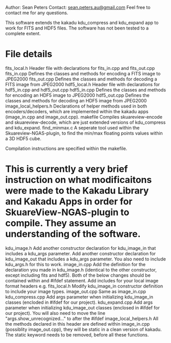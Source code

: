 Author: Sean Peters
Contact: sean.peters.au@gmail.com
Feel free to contact me for any questions.

This software extends the kakadu kdu_compress and kdu_expand app to work for FITS and HDF5 files.
The software has not been tested to a complete extent.

File details
============

fits_local.h
    Header file with declarations for fits_in.cpp and fits_out.cpp
fits_in.cpp
    Defines the classes and methods for encoding a FITS image to JPEG2000
fits_out.cpp
    Defines the classes and methods for decoding a FITS image from JPEG2000
hdf5_local.h
    Header file with declarations for hdf5_in.cpp and hdf5_out.cpp
hdf5_in.cpp
    Defines the classes and methods for encoding an HDF5 image to JPEG2000
hdf5_out.cpp
    Defines the classes and methods for decoding an HDF5 image from JPEG2000
image_local_helpers.h
    Declarations of helper methods used in both encoders/decoders, which are
    implemented within the kakadu apps (image_in.cpp and image_out.cpp).
makefile
    Compiles skuareview-encode and skuareview-decode, which are just extended
    versions of kdu_compress and kdu_expand.
find_minmax.c
    A seperate tool used within the Skuareview-NGAS-plugin, to find the min/max
    floating points values within a 3D HDF5 cube.


Compilation instructions are specified within the makefile.

This is currently a very brief instruction on what modificaitons were made
to the Kakadu Library and Kakadu Apps in order for SkuareView-NGAS-plugin
to compile. They assume an understanding of the software.
==============================================================================

kdu_image.h
    Add another constructor declaration for kdu_image_in that includes a kdu_args parameter.
    Add another constructor declaration for kdu_image_out that includes a kdu_args parameter.
    You also need to include kdu_args.h for this to work.
image_in.cpp
    Add the definition for the declaration you made in kdu_image.h (identical to the other constructor, except including fits and hdf5).
    Both of the below changes should be contained within and #ifdef statement.
        Add includes for your local image format headers e.g. fits_local.h
        Modify kdu_image_in constructor definition to include your image types.
image_out.cpp
    Same as image_in.cpp 
kdu_compress.cpp
    Add args parameter when initializing kdu_image_in classes (encloded in #ifdef for our project).
kdu_expand.cpp
    Add args parameter when initializing kdu_image_out classes (enclosed in #ifdef for our project).
    You will also need to move the line "args.show_unrecognized..." to after the #ifdef
image_local_helpers.h
    All the methods declared in this header are defined within image_in.cpp (possiblity image_out.cpp),
    they will be static in a clean version of kakadu. The static keyword needs to be removed, before
    all these functions.
